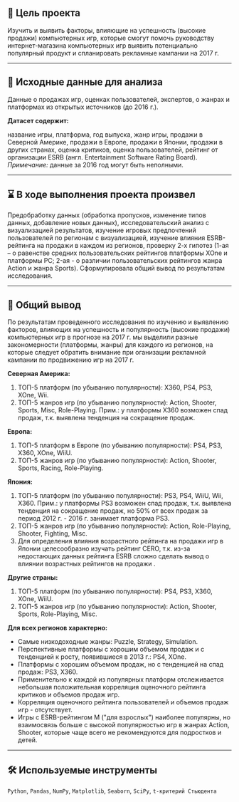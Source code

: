 ## 🎯 Цель проекта
Изучить и выявить факторы, влияющие на успешность (высокие продажи) компьютерных игр, которые смогут помочь руководству интернет-магазина компьютерных игр выявить потенциально популярный продукт и спланировать рекламные кампании на 2017 г.
<hr>

## 📂 Исходные данные для анализа
Данные о продажах игр, оценках пользователей, экспертов, о жанрах и платформах из открытых источников (до 2016 г.).

**Датасет содержит:**

название игры, платформа, год выпуска, жанр игры, продажи в Северной Америке, продажи в Европе, продажи в Японии, продажи в других странах, оценка критиков, оценка пользователей, рейтинг от организации ESRB (англ. Entertainment Software Rating Board). 
*Примечание:* данные за 2016 год могут быть неполными.
<hr>

## ⌛ В ходе выполнения проекта произвел
Предобработку данных (обработка пропусков, изменение типов данных, добавление новых данных), исследовательский анализ с визуализацией результатов, изучение игровых предпочтений пользователей по регионам с визуализацией, изучение влияния ESRB-рейтинга на продажи в каждом из регионов, проверку 2-х гипотез (1-ая – о равенстве средних пользовательских рейтингов платформы XOne и платформы PC; 2-ая - о различии пользовательских рейтингов жанра Action и жанра Sports). Сформулировала общий вывод по результатам исследования.
<hr>

## 📃 Общий вывод
По результатам проведенного исследования по изучению и выявлению факторов, влияющих на успешность и популярность (высокие продажи) компьютерных игр в прогнозе на 2017 г. мы выделили разные закономерности (платформы, жанры) для каждого из регионов, на которые следует обратить внимание при оганизации рекламной кампании по продвижению игр на 2017 г.
    
**Северная Америка:**
1. ТОП-5 платформ (по убыванию популярности): X360, PS4, PS3, XOne, Wii.
2. ТОП-5 жанров игр (по убыванию популярности): Action, Shooter, Sports, Misc, Role-Playing.
Прим.: у платформы X360 возможен спад продаж, т.к. выявлена тенденция на сокращение продаж.

**Европа:**
1. ТОП-5 платформ в Европе (по убыванию популярности): PS4, PS3, X360, XOne, WiiU.
2. ТОП-5 жанров игр (по убыванию популярности): Action, Shooter, Sports, Racing, Role-Playing.
  
**Япония:**
1. ТОП-5 платформ (по убыванию популярности): PS3, PS4, WiiU, Wii, X360.
Прим.: у платформы PS3 возможен спад продаж, т.к. выявлена тенденция на сокращение продаж, но 50% от всех продаж за период 2012 г. - 2016 г. занимает платформа PS3.
2. ТОП-5 жанров игр (по убыванию популярности): Action, Role-Playing, Shooter, Fighting, Misc.
3. Для определения влияния возрастного рейтинга на продажи игр в Японии целесообразно изучать рейтинг CERO, т.к. из-за недостающих данных рейтинга ESRB сложно сделать вывод о влиянии возрастных рейтингов на продажи .
    
**Другие страны:**
1. ТОП-5 платформ (по убыванию популярности): PS4, PS3, X360, XOne, WiiU. 
2. ТОП-5 жанров игр (по убыванию популярности): Action, Shooter, Sports, Role-Playing, Misc.
    
**Для всех регионов характерно:**
- Самые низкодоходные жанры: Puzzle, Strategy, Simulation.
- Перспективные платформы с хорошим объемом продаж и с тенденцией к росту, появившиеся в 2013 г.: PS4, XOne.
- Платформы с хорошим объемом продаж, но с тенденцией на спад продаж: PS3, X360.
- Применительно к каждой из популярных платформ отслеживается небольшая положительная корреляция оценочного рейтинга критиков и объемов продаж игр.
- Корреляция оценочного рейтинга пользователей и объемов продаж игр - отсутствует.
- Игры с ESRB-рейтингом M ("для взрослых") наиболее популярны, но взаимосвязь больше с высокой популярностью игр в жанрах Action, Shooter, которые чаще всего не рекомендуются для подростков и детей.
<hr>

## 🛠️ Используемые инструменты
`Python`, `Pandas`, `NumPy`, `Matplotlib`, `Seaborn`, `SciPy`, `t-критерий Стьюдента`
